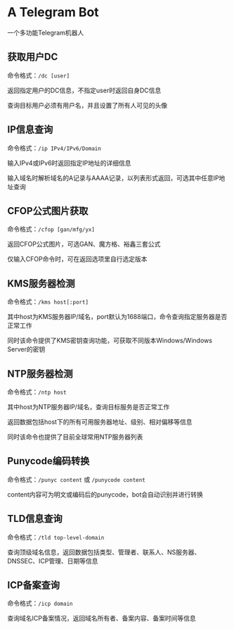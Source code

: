 # A Telegram Bot

一个多功能Telegram机器人

## 获取用户DC

命令格式：`/dc [user]`

返回指定用户的DC信息，不指定user时返回自身DC信息

查询目标用户必须有用户名，并且设置了所有人可见的头像

## IP信息查询

命令格式：`/ip IPv4/IPv6/Domain`

输入IPv4或IPv6时返回指定IP地址的详细信息

输入域名时解析域名的A记录与AAAA记录，以列表形式返回，可选其中任意IP地址查询

## CFOP公式图片获取

命令格式：`/cfop [gan/mfg/yx]`

返回CFOP公式图片，可选GAN、魔方格、裕鑫三套公式

仅输入CFOP命令时，可在返回选项里自行选定版本

## KMS服务器检测

命令格式：`/kms host[:port]`

其中host为KMS服务器IP/域名，port默认为1688端口，命令查询指定服务器是否正常工作

同时该命令提供了KMS密钥查询功能，可获取不同版本Windows/Windows Server的密钥

## NTP服务器检测

命令格式：`/ntp host`

其中host为NTP服务器IP/域名，查询目标服务是否正常工作

返回数据包括host下的所有可用服务器地址、级别、相对偏移等信息

同时该命令也提供了目前全球常用NTP服务器列表

## Punycode编码转换

命令格式：`/punyc content` 或 `/punycode content`

content内容可为明文或编码后的punycode，bot会自动识别并进行转换

## TLD信息查询

命令格式：`/tld top-level-domain`

查询顶级域名信息，返回数据包括类型、管理者、联系人、NS服务器、DNSSEC、ICP管理、日期等信息

## ICP备案查询

命令格式：`/icp domain`

查询域名ICP备案情况，返回域名所有者、备案内容、备案时间等信息
